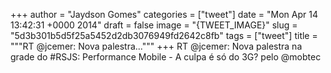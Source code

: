 
+++
author = "Jaydson Gomes"
categories = ["tweet"]
date = "Mon Apr 14 13:42:31 +0000 2014"
draft = false
image = "{TWEET_IMAGE}"
slug = "5d3b301b5d5f25a5452d2db3076949fd2642c8fb"
tags = ["tweet"]
title = """RT @jcemer: Nova palestra..."""
+++
RT @jcemer: Nova palestra na grade do #RSJS: Performance Mobile - A culpa é só do 3G? pelo @mobtec
